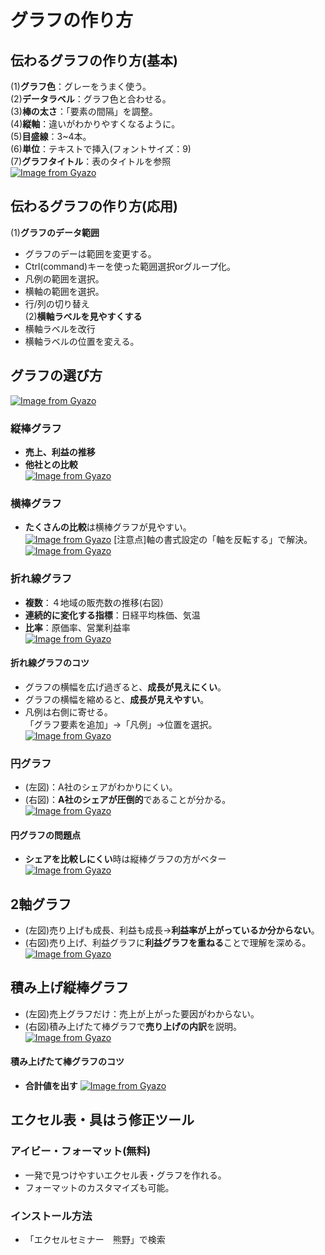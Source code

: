 # グラフの作り方  
## 伝わるグラフの作り方(基本)    
(1)**グラフ色**：グレーをうまく使う。  
(2)**データラベル**：グラフ色と合わせる。    
(3)**棒の太さ**：「要素の間隔」を調整。    
(4)**縦軸**：違いがわかりやすくなるように。    
(5)**目盛線**：3~4本。    
(6)**単位**：テキストで挿入(フォントサイズ：9)    
(7)**グラフタイトル**：表のタイトルを参照      
[![Image from Gyazo](https://i.gyazo.com/58b079e58f8fc27c943217ea1396b6c1.png)](https://gyazo.com/58b079e58f8fc27c943217ea1396b6c1)
## 伝わるグラフの作り方(応用)    
(1)**グラフのデータ範囲**      
* グラフのデーは範囲を変更する。  
* Ctrl(command)キーを使った範囲選択orグループ化。  
* 凡例の範囲を選択。  
* 横軸の範囲を選択。  
* 行/列の切り替え  
(2)**横軸ラベルを見やすくする**  
* 横軸ラベルを改行  
* 横軸ラベルの位置を変える。  
## グラフの選び方 
[![Image from Gyazo](https://i.gyazo.com/dd1d57d7f7f7606484aa20af90516ec3.png)](https://gyazo.com/dd1d57d7f7f7606484aa20af90516ec3)
### 縦棒グラフ  
* **売上、利益の推移**  
* **他社との比較**  
[![Image from Gyazo](https://i.gyazo.com/0075f21ee13c892d3e651284ea9309fd.png)](https://gyazo.com/0075f21ee13c892d3e651284ea9309fd)
### 横棒グラフ  
* **たくさんの比較**は横棒グラフが見やすい。  
[![Image from Gyazo](https://i.gyazo.com/73ac0bd14c7ed652070e5f4513251012.png)](https://gyazo.com/73ac0bd14c7ed652070e5f4513251012)
[注意点]軸の書式設定の「軸を反転する」で解決。
[![Image from Gyazo](https://i.gyazo.com/58d40f47e2f06dc1e38fe3f10f81be71.png)](https://gyazo.com/58d40f47e2f06dc1e38fe3f10f81be71)
### 折れ線グラフ  
* **複数**：４地域の販売数の推移(右図）  
* **連続的に変化する指標**：日経平均株価、気温  
* **比率**：原価率、営業利益率  
[![Image from Gyazo](https://i.gyazo.com/ddfc8fd595e8741910e69fb81b21d165.png)](https://gyazo.com/ddfc8fd595e8741910e69fb81b21d165)
#### 折れ線グラフのコツ  
* グラフの横幅を広げ過ぎると、**成長が見えにくい**。  
* グラフの横幅を縮めると、**成長が見えやすい**。  
* 凡例は右側に寄せる。<br>「グラフ要素を追加」→「凡例」→位置を選択。    
[![Image from Gyazo](https://i.gyazo.com/61cf4090774c11e09f33ec6be58f3d3d.gif)](https://gyazo.com/61cf4090774c11e09f33ec6be58f3d3d)
### 円グラフ  
* (左図)：A社のシェアがわかりにくい。  
* (右図)：**A社のシェアが圧倒的**であることが分かる。  
[![Image from Gyazo](https://i.gyazo.com/21cf7021638bbf8807b561ebc278d75b.png)](https://gyazo.com/21cf7021638bbf8807b561ebc278d75b)
#### 円グラフの問題点  
* **シェアを比較しにくい**時は縦棒グラフの方がベター  
[![Image from Gyazo](https://i.gyazo.com/9306793d6304f728be9147b8df3900a1.png)](https://gyazo.com/9306793d6304f728be9147b8df3900a1)
## 2軸グラフ  
* (左図)売り上げも成長、利益も成長→**利益率が上がっているか分からない**。    
* (右図)売り上げ、利益グラフに**利益グラフを重ねる**ことで理解を深める。  
[![Image from Gyazo](https://i.gyazo.com/c51150d54b74ef3ac49da85a891e656a.png)](https://gyazo.com/c51150d54b74ef3ac49da85a891e656a)
## 積み上げ縦棒グラフ  
* (左図)売上グラフだけ：売上が上がった要因がわからない。  
* (右図)積み上げたて棒グラフで**売り上げの内訳**を説明。  
[![Image from Gyazo](https://i.gyazo.com/4ff1321d8becbb2a74597142e3886c18.png)](https://gyazo.com/4ff1321d8becbb2a74597142e3886c18)
#### 積み上げたて棒グラフのコツ  
* **合計値を出す**
[![Image from Gyazo](https://i.gyazo.com/066c52c5311cdb3a85ce3f1af67e67e9.png)](https://gyazo.com/066c52c5311cdb3a85ce3f1af67e67e9)


## エクセル表・具はう修正ツール  
### アイビー・フォーマット(無料)  
* 一発で見つけやすいエクセル表・グラフを作れる。  
* フォーマットのカスタマイズも可能。  
### インストール方法  
* 「エクセルセミナー　熊野」で検索








